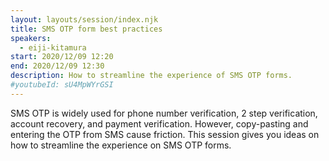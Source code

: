 ```yaml
---
layout: layouts/session/index.njk
title: SMS OTP form best practices
speakers:
  - eiji-kitamura
start: 2020/12/09 12:20
end: 2020/12/09 12:30
description: How to streamline the experience of SMS OTP forms.
#youtubeId: sU4MpWYrGSI
---
```


SMS OTP is widely used for phone number verification, 2 step verification, account recovery, and payment verification. However, copy-pasting and entering the OTP from SMS cause friction. This session gives you ideas on how to streamline the experience on SMS OTP forms.
